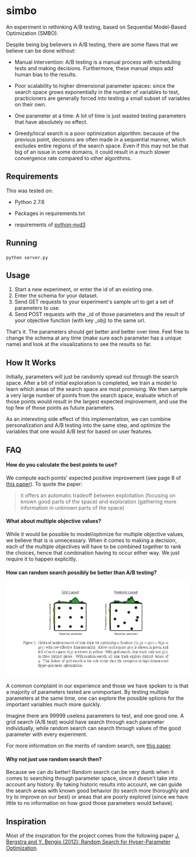 simbo
=====

An experiment in rethinking A/B testing, based on Sequential Model-Based Optimization (SMBO).

Despite being big believers in A/B testing, there are some flaws that we believe can be done without:

- Manual intervention: A/B testing is a manual process with scheduling tests and making decisions. Furthermore, these manual steps add human bias to the results.

- Poor scalability to higher dimensional parameter spaces: since the search space grows exponentially in the number of variables to test, practicioners are generally forced into testing a small subset of variables on their own.

- One parameter at a time: A lot of time is just wasted testing parameters that have absolutely no effect.

- Greedy/local search is a poor optimization algorithm: because of the previous point, decisions are often made in a sequential manner, which excludes entire regions of the search space. Even if this may not be that big of an issue in some domains, it could result in a much slower convergence rate compared to other algorithms.


Requirements
---

This was tested on:

- Python 2.7.6

- Packages in requirements.txt

- requirements of [python-nvd3](https://github.com/areski/python-nvd3)

Running
---

`python server.py`

Usage
---

1. Start a new experiment, or enter the id of an existing one.
2. Enter the schema for your dataset.
3. Send GET requests to your experiment's sample url to get a set of parameters to use.
4. Send POST requests with the _id of those parameters and the result of your objective function (with key _obj) to the same url.

That's it. The parameters should get better and better over time. Feel free to change the schema at any time (make sure each parameter has a unique name) and look at the visualizations to see the results so far.

How It Works
---

Initially, parameters will just be randomly spread out through the search space. After a bit of initial exploration is completed, we train a model to learn which areas of the search space are most promising. We then sample a very large number of points from the search space, evaluate which of those points would result in the largest expected improvement, and use the top few of those points as future parameters.

As an interesting side effect of this implementation, we can combine personalization and A/B testing into the same step, and optimize the variables that one would A/B test for based on user features.

FAQ
---

#### How do you calculate the best points to use? ####

We compute each points' expected positive improvement (see page 8 of [this paper](http://www.cs.ubc.ca/~hutter/papers/11-LION5-SMAC.pdf)). To quote the paper:

> it offers an automatic tradeoff between exploitation (focusing on known good parts of the space) and exploration (gathering more information in unknown parts of the space)

#### What about multiple objective values? ####

While it would be possible to model/optimize for multiple objective values, we believe that is is unnecessary. When it comes to making a decision, each of the multiple objectives will have to be combined together to rank the choices, hence that combination having to occur either way. We just require it to happen explicitly.

#### How can random search possibly be better than A/B testing? ####

![Random Search Image](images/random_search.png)

A common complaint in our experience and those we have spoken to is that a majority of parameters tested are unimportant. By testing multiple parameters at the same time, one can explore the possible options for the important variables much more quickly.

Imagine there are 99999 useless parameters to test, and one good one. A grid search (A/B test) would have search through each parameter individually, while random search can search through values of the good parameter with every experiment.

For more information on the merits of random search, see [this paper](http://jmlr.org/papers/volume13/bergstra12a/bergstra12a.pdf).

#### Why not just use random search then? ####

Because we can do better! Random search can be very dumb when it comes to searching through parameter space, since it doesn't take into account any history. By taking historic results into account, we can guide the search areas with known good behavior (to search more thoroughly and try to improve on our best) or areas that are poorly explored (since we have little to no information on how good those parameters would behave).

Inspiration
---

Most of the inspiration for the project comes from the following paper [J. Bergstra and Y. Bengio (2012): Random Search for Hyper-Parameter Optimization](http://jmlr.org/papers/volume13/bergstra12a/bergstra12a.pdf).
